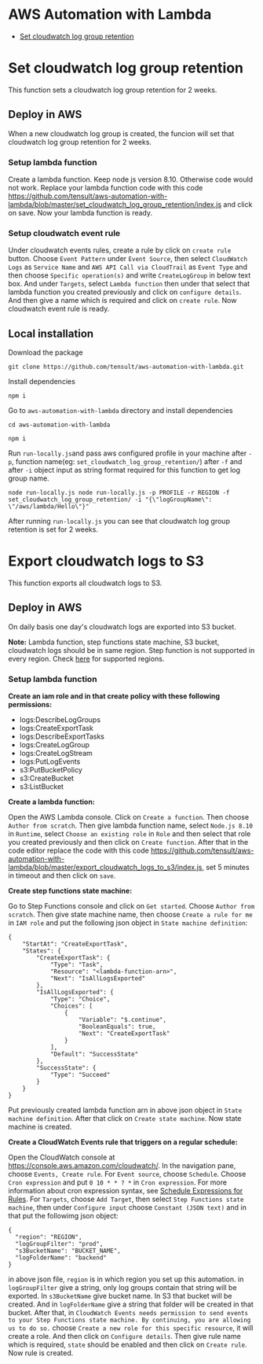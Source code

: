 
# AWS Automation with Lambda
- [Set cloudwatch log group retention](#set-cloudwatch-log-group-retention)
# Set cloudwatch log group retention
This function sets a cloudwatch log group retention for 2 weeks.
## Deploy in AWS
When a new cloudwatch log group is created, the funcion will set that cloudwatch log group retention for 2 weeks.
### Setup lambda function
Create a lambda function. Keep node js version 8.10. Otherwise code would not work. Replace your lambda function code with this code https://github.com/tensult/aws-automation-with-lambda/blob/master/set_cloudwatch_log_group_retention/index.js and click on save. Now your lambda function is ready.
### Setup cloudwatch event rule
Under cloudwatch events rules, create a rule by click on `create rule` button. Choose `Event Pattern` under `Event Source`, then select `CloudWatch Logs` as `Service Name` and `AWS API Call via CloudTrail` as `Event Type` and then choose `Specific operation(s)` and write `CreateLogGroup` in below text box. And under `Targets`, select `Lambda function` then under that select that lambda function you created previously and click on `configure details`. And then give a name which is required and click on `create rule`. Now cloudwatch event rule is ready.
## Local installation
Download the package

`git clone https://github.com/tensult/aws-automation-with-lambda.git`

Install dependencies

`npm i`

Go to `aws-automation-with-lambda` directory and install dependencies

`cd aws-automation-with-lambda`

`npm i`

Run `run-locally.js`and pass aws configured profile in your machine after `-p`, function name(eg: `set_cloudwatch_log_group_retention/`) after `-f` and after `-i` object input as string format required for this function to get log group name.

`node run-locally.js node run-locally.js -p PROFILE -r REGION -f set_cloudwatch_log_group_retention/ -i "{\"logGroupName\": \"/aws/lambda/Hello\"}"`

After running `run-locally.js` you can see that cloudwatch log group retention is set for 2 weeks.

# Export cloudwatch logs to S3
This function exports all cloudwatch logs to S3.
## Deploy in AWS
On daily basis one day's cloudwatch logs are exported into S3 bucket. 

**Note:** Lambda function, step functions state machine, S3 bucket, cloudwatch logs should be in same region. Step function is not supported in every region. Check [here](https://docs.aws.amazon.com/step-functions/latest/dg/welcome.html#supported-regions) for supported regions.
### Setup lambda function
**Create an iam role and in that create policy with these following permissions:**
- logs:DescribeLogGroups
- logs:CreateExportTask
- logs:DescribeExportTasks
- logs:CreateLogGroup
- logs:CreateLogStream
- logs:PutLogEvents
- s3:PutBucketPolicy
- s3:CreateBucket
- s3:ListBucket

**Create a lambda function:**

Open the AWS Lambda console. Click on `Create a function`. Then choose `Author from scratch`. Then give lambda function name, select `Node.js 8.10` in `Runtime`, select `Choose an existing role` in `Role` and then select that role you created previously and then click on `Create function`. After that in the code editor replace the code with this code https://github.com/tensult/aws-automation-with-lambda/blob/master/export_cloudwatch_logs_to_s3/index.js, set 5 minutes in timeout and then click on `save`.

**Create step functions state machine:**

Go to Step Functions console and click on `Get started`. Choose `Author from scratch`. Then give state machine name, then choose `Create a rule for me` in `IAM role` and put the following json object in `State machine definition`:
```
{
    "StartAt": "CreateExportTask",
    "States": {
        "CreateExportTask": {
            "Type": "Task",
            "Resource": "<lambda-function-arn>",
            "Next": "IsAllLogsExported"
        },
        "IsAllLogsExported": {
            "Type": "Choice",
            "Choices": [
                {
                    "Variable": "$.continue",
                    "BooleanEquals": true,
                    "Next": "CreateExportTask"
                }
            ],
            "Default": "SuccessState"
        },
        "SuccessState": {
            "Type": "Succeed"
        }
    }
}
```
Put previously created lambda function arn in above json object in `State machine definition`. After that click on `Create state machine`. Now state machine is created. 

**Create a CloudWatch Events rule that triggers on a regular schedule:**

Open the CloudWatch console at https://console.aws.amazon.com/cloudwatch/. In the navigation pane, choose `Events, Create rule`. For `Event source`, choose `Schedule`. Choose `Cron expression` and put `0 10 * * ? *` in `Cron expression`. For more information about cron expression syntax, see [Schedule Expressions for Rules](https://docs.aws.amazon.com/AmazonCloudWatch/latest/events/ScheduledEvents.html). For `Targets`, choose `Add Target`,  then select `Step Functions state machine`, then under `Configure input` choose `Constant (JSON text)` and in that put the followimg json object:
```
{
  "region": "REGION",   
  "logGroupFilter": "prod",   
  "s3BucketName": "BUCKET_NAME",   
  "logFolderName": "backend" 
}
```
in above json file, `region` is in which region you set up this automation. in `logGroupFilter` give a string, only log groups contain that string will be exported. In `s3BucketName` give bucket name. In S3 that bucket will be created. And in `logFolderName` give a string that folder will be created in that bucket. After that, in `CloudWatch Events needs permission to send events to your Step Functions state machine. By continuing, you are allowing us to do so.` choose `Create a new role for this specific resource`, it will create a role. And then click on `Configure details`. Then give rule name which is required, `state` should be enabled and then click on `Create rule`. Now rule is created.
